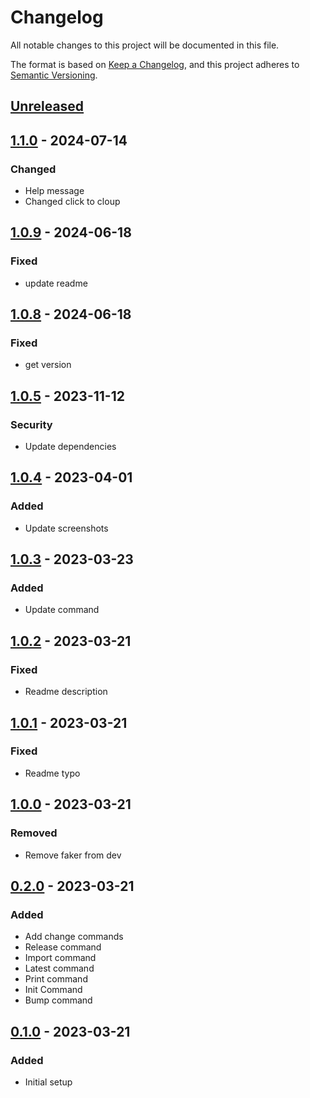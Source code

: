 # Changelog

All notable changes to this project will be documented in this file.

The format is based on [Keep a Changelog](https://keepachangelog.com/en/1.1.0/),
and this project adheres to [Semantic Versioning](https://semver.org/spec/v2.0.0.html).

## [Unreleased]

## [1.1.0] - 2024-07-14

### Changed

- Help message
- Changed click to cloup

## [1.0.9] - 2024-06-18

### Fixed

- update readme

## [1.0.8] - 2024-06-18

### Fixed

- get version

## [1.0.5] - 2023-11-12

### Security

- Update dependencies

## [1.0.4] - 2023-04-01

### Added

- Update screenshots

## [1.0.3] - 2023-03-23

### Added

- Update command

## [1.0.2] - 2023-03-21

### Fixed

- Readme description

## [1.0.1] - 2023-03-21

### Fixed

- Readme typo

## [1.0.0] - 2023-03-21

### Removed

- Remove faker from dev

## [0.2.0] - 2023-03-21

### Added

- Add change commands
- Release command
- Import command
- Latest command
- Print command
- Init Command
- Bump command

## [0.1.0] - 2023-03-21

### Added

- Initial setup

[Unreleased]: https://github.com/sauljabin/changeloggh/compare/v1.1.0...HEAD
[1.1.0]: https://github.com/sauljabin/changeloggh/compare/v1.0.9...v1.1.0
[1.0.9]: https://github.com/sauljabin/changeloggh/compare/v1.0.8...v1.0.9
[1.0.8]: https://github.com/sauljabin/changeloggh/compare/v1.0.5...v1.0.8
[1.0.5]: https://github.com/sauljabin/changeloggh/compare/v1.0.4...v1.0.5
[1.0.4]: https://github.com/sauljabin/changeloggh/compare/v1.0.3...v1.0.4
[1.0.3]: https://github.com/sauljabin/changeloggh/compare/v1.0.2...v1.0.3
[1.0.2]: https://github.com/sauljabin/changeloggh/compare/v1.0.1...v1.0.2
[1.0.1]: https://github.com/sauljabin/changeloggh/compare/v1.0.0...v1.0.1
[1.0.0]: https://github.com/sauljabin/changeloggh/compare/v0.2.0...v1.0.0
[0.2.0]: https://github.com/sauljabin/changeloggh/compare/v0.1.0...v0.2.0
[0.1.0]: https://github.com/sauljabin/changeloggh/releases/tag/v0.1.0